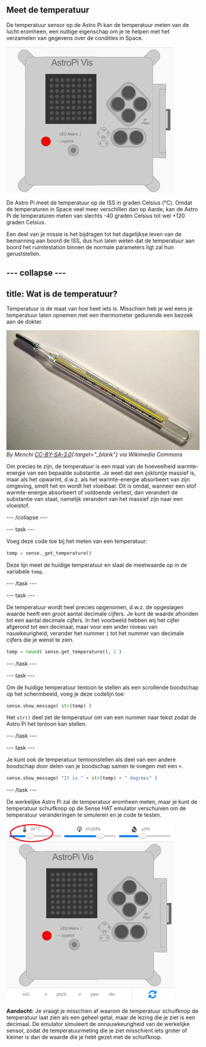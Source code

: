 ## Meet de temperatuur

De temperatuur sensor op de Astro Pi kan de temperatuur meten van de lucht eromheen, een nuttige eigenschap om je te helpen met het verzamelen van gegevens over de condities in Space.

![Boodschap over de temperatuur](images/degrees-message.gif)

De Astro Pi meet de temperatuur op de ISS in graden Celsius (&deg;C). Omdat de temperaturen in Space veel meer verschillen dan op Aarde, kan de Astro Pi de temperaturen meten van slechts -40 graden Celsius tot wel +120 graden Celsius.

Een deel van je missie is het bijdragen tot het dagelijkse leven van de bemanning aan boord de ISS, dus hun laten weten dat de temperatuur aan boord het ruimtestation binnen de normale parameters ligt zal hun geruststellen.

--- collapse ---
---
title: Wat is de temperatuur?
---
Temperatuur is de maat van hoe heet iets is. Misschien heb je wel eens je temperatuur laten opnemen met een thermometer gedurende een bezoek aan de dokter.

![Thermometer](images/thermometer.JPG) *By Menchi [CC-BY-SA-3.0](http://creativecommons.org/licenses/by-sa/3.0/){:target="_blank"} via Wikimedia Commons*

Om precies te zijn, de temperatuur is een maat van de hoeveelheid warmte-energie van een bepaalde substantie. Je weet dat een ijsklontje massief is, maar als het opwarmt, d.w.z. als het warmte-energie absorbeert van zijn omgeving, smelt het en wordt het vloeibaar. Dit is omdat, wanneer een stof warmte-energie absorbeert of voldoende verliest, dan verandert de substantie van staat, namelijk verandert van het massief zijn naar een vloeistof.

--- /collapse ---

--- task ---

Voeg deze code toe bij het meten van een temperatuur:

```python
temp = sense._get_temperature()
```

Deze lijn meet de huidige temperatuur en slaat de meetwaarde op in de variabele `temp`.

--- /task ---

--- task ---

De temperatuur wordt heel precies opgenomen, d.w.z. de opgeslagen waarde heeft een groot aantal decimale cijfers. Je kunt de waarde afronden tot een aantal decimale cijfers. In het voorbeeld hebben wij het cijfer afgerond tot een decimaal, maar voor een ander niveau van nauwkeurigheid, verander het nummer `1` tot het nummer van decimale cijfers die je wenst te zien.

```python
temp = round( sense.get_temperature(), 1 )
```

--- /task ---

--- task ---

Om de huidige temperatuur tentoon te stellen als een scrollende boodschap op het schermbeeld, voeg je deze codelijn toe:

```python
sense.show_message( str(temp) )
```

Het `str()` deel zet de temperatuur om van een nummer naar tekst zodat de Astro Pi het tentoon kan stellen.

--- /task ---

--- task ---

Je kunt ook de temperatuur tentoonstellen als deel van een andere boodschap door delen van je boodschap samen te voegen met een `+`.

```python
sense.show_message( "It is " + str(temp) + " degrees" )
```

--- /task ---

De werkelijke Astro Pi zal de temperatuur eromheen meten, maar je kunt de temperatuur schuifknop op de Sense HAT emulator verschuiven om de temperatuur veranderingen te simuleren en je code te testen.

![Temperatuur schuifknop](images/temperature-slider.png)

**Aandacht:** Je vraagt je misschien af waarom de temperatuur schuifknop de temperatuur laat zien als een geheel getal, maar de lezing die je ziet is een decimaal. De emulator simuleert de onnauwkeurigheid van de werkelijke sensor, zodat de temperatuurmeting die je ziet misschient iets groter of kleiner is dan de waarde die je hebt gezet met de schuifknop.
